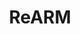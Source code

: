 ---
layout: home
title: ReARM
titleTemplate: null

hero:
  name: ReARM
  tagline: System to Manage Releases, SBOMs, xBOMs
  actions:
    - text: Get Started →
      link: /get-started/
      type: primary
features:
- title: SBOM / xBOM Management
  details: Stores Bills of Materials and Attachments alongside your releases
- title: Regulatory Compliance
  details: Helps fulfill xBOM requirements of EU CRA, US EOs 14028, 14144, Section 524B of FD&C Act, India's RBI and SEBI
- title: Bundling
  details: Intelligently assembles your Components into Products and produces aggregate xBOMs
- title: CI/CD Integration
  details: Integrates with your CI/CD tooling, supports Transparency Exchange API (TEA)
---